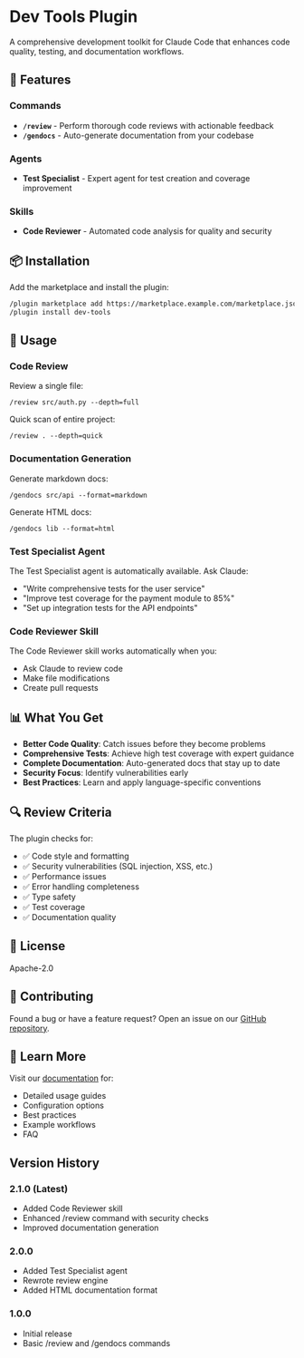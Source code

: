 # Dev Tools Plugin

A comprehensive development toolkit for Claude Code that enhances code quality, testing, and documentation workflows.

## 🚀 Features

### Commands
- **`/review`** - Perform thorough code reviews with actionable feedback
- **`/gendocs`** - Auto-generate documentation from your codebase

### Agents
- **Test Specialist** - Expert agent for test creation and coverage improvement

### Skills
- **Code Reviewer** - Automated code analysis for quality and security

## 📦 Installation

Add the marketplace and install the plugin:

```bash
/plugin marketplace add https://marketplace.example.com/marketplace.json
/plugin install dev-tools
```

## 🔧 Usage

### Code Review

Review a single file:
```
/review src/auth.py --depth=full
```

Quick scan of entire project:
```
/review . --depth=quick
```

### Documentation Generation

Generate markdown docs:
```
/gendocs src/api --format=markdown
```

Generate HTML docs:
```
/gendocs lib --format=html
```

### Test Specialist Agent

The Test Specialist agent is automatically available. Ask Claude:
- "Write comprehensive tests for the user service"
- "Improve test coverage for the payment module to 85%"
- "Set up integration tests for the API endpoints"

### Code Reviewer Skill

The Code Reviewer skill works automatically when you:
- Ask Claude to review code
- Make file modifications
- Create pull requests

## 📊 What You Get

- **Better Code Quality**: Catch issues before they become problems
- **Comprehensive Tests**: Achieve high test coverage with expert guidance
- **Complete Documentation**: Auto-generated docs that stay up to date
- **Security Focus**: Identify vulnerabilities early
- **Best Practices**: Learn and apply language-specific conventions

## 🔍 Review Criteria

The plugin checks for:
- ✅ Code style and formatting
- ✅ Security vulnerabilities (SQL injection, XSS, etc.)
- ✅ Performance issues
- ✅ Error handling completeness
- ✅ Type safety
- ✅ Test coverage
- ✅ Documentation quality

## 📝 License

Apache-2.0

## 🤝 Contributing

Found a bug or have a feature request? Open an issue on our [GitHub repository](https://github.com/devtools/claude-plugin).

## 📖 Learn More

Visit our [documentation](https://devtools.example.com) for:
- Detailed usage guides
- Configuration options
- Best practices
- Example workflows
- FAQ

## Version History

### 2.1.0 (Latest)
- Added Code Reviewer skill
- Enhanced /review command with security checks
- Improved documentation generation

### 2.0.0
- Added Test Specialist agent
- Rewrote review engine
- Added HTML documentation format

### 1.0.0
- Initial release
- Basic /review and /gendocs commands

